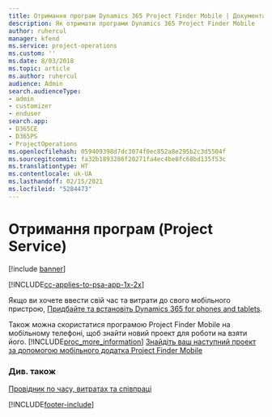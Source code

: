```yaml
---
title: Отримання програм Dynamics 365 Project Finder Mobile | Документація Microsoft
description: Як отримати програми Dynamics 365 Project Finder Mobile
author: ruhercul
manager: kfend
ms.service: project-operations
ms.custom: ''
ms.date: 8/03/2018
ms.topic: article
ms.author: ruhercul
audience: Admin
search.audienceType:
- admin
- customizer
- enduser
search.app:
- D365CE
- D365PS
- ProjectOperations
ms.openlocfilehash: 059409398d7dc3074f0ec852a8e295b2c3d5504f
ms.sourcegitcommit: fa32b1893286f20271fa4ec4be8fc68bd135f53c
ms.translationtype: HT
ms.contentlocale: uk-UA
ms.lasthandoff: 02/15/2021
ms.locfileid: "5284473"
---
```

# <a name="get-the-apps-project-service"></a>Отримання програм (Project Service)

[!include [banner](../includes/psa-now-project-operations.md)]

[!INCLUDE[cc-applies-to-psa-app-1x-2x](../includes/cc-applies-to-psa-app-1x-2x.md)]

Якщо ви хочете ввести свій час та витрати до свого мобільного пристрою, [Придбайте та встановіть Dynamics 365 for phones and tablets](https://docs.microsoft.com/dynamics365/mobile-app/dynamics-365-phones-tablets-users-guide).  
  
 Також можна скористатися програмою Project Finder Mobile на мобільному телефоні, щоб знайти новий проект для роботи на взяти його. [!INCLUDE[proc_more_information](../includes/proc-more-information.md)] [Знайдіть ваш наступний проект за допомогою мобільного додатка Project Finder Mobile](../psa/find-next-project-finder-mobile-app.md) 
  
### <a name="see-also"></a>Див. також  
 [Провідник по часу, витратах та співпраці](../psa/time-expense-collaboration-guide.md)


[!INCLUDE[footer-include](../includes/footer-banner.md)]